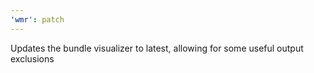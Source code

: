 ```yaml
---
'wmr': patch
---
```


Updates the bundle visualizer to latest, allowing for some useful output exclusions
